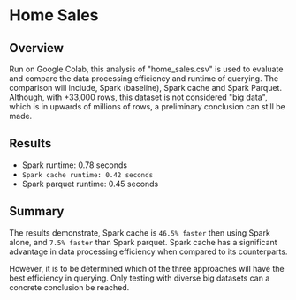 # Home Sales

## Overview

Run on Google Colab, this analysis of "home_sales.csv" is used to evaluate and compare the data processing efficiency and runtime of querying. The comparison will include, Spark (baseline), Spark cache and Spark Parquet. Although, with +33,000 rows, this dataset is not considered "big data", which is in upwards of millions of rows, a preliminary conclusion can still be made. 

## Results

* Spark runtime: 0.78 seconds
* `Spark cache runtime: 0.42 seconds`
* Spark parquet runtime: 0.45 seconds

## Summary

The results demonstrate, Spark cache is `46.5% faster` then using Spark alone, and `7.5% faster` than Spark parquet. Spark cache has a significant advantage in data processing efficiency when compared to its counterparts. 

However, it is to be determined which of the three approaches will have the best efficiency in querying. Only testing with diverse big datasets can a concrete conclusion be reached. 